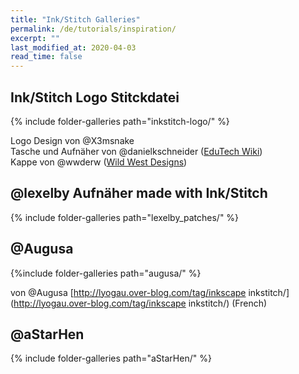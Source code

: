 ```yaml
---
title: "Ink/Stitch Galleries"
permalink: /de/tutorials/inspiration/
excerpt: ""
last_modified_at: 2020-04-03
read_time: false  
---
```

## Ink/Stitch Logo Stitckdatei

{% include folder-galleries path="inkstitch-logo/" %}

Logo Design von @X3msnake<br>
Tasche und Aufnäher von @danielkschneider ([EduTech Wiki](https://edutechwiki.unige.ch/en/InkStitch))<br>
Kappe von @wwderw ([Wild West Designs](https://www.youtube.com/channel/UCyMKE9BOi4sZQ9MUP91CfGA))

## @lexelby Aufnäher made with Ink/Stitch

{% include folder-galleries path="lexelby_patches/" %}

## @Augusa

{%include folder-galleries path="augusa/" %}

von @Augusa [http://lyogau.over-blog.com/tag/inkscape inkstitch/](http://lyogau.over-blog.com/tag/inkscape inkstitch/) (French)

## @aStarHen

{% include folder-galleries path="aStarHen/" %}
